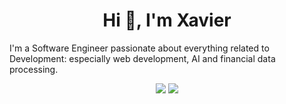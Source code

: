 <h1 align="center">Hi 👋, I'm Xavier</h1>
<p>I'm a Software Engineer passionate about everything related to Development: especially web development, AI and financial data processing.</p>


<p align="center">
 <img src="https://skillicons.dev/icons?i=git,kubernetes,docker,mysql,mongodb,sqlite,aws,firebase,linux" />
 <img src="https://skillicons.dev/icons?i=html,css,javascript,php,java,jest,laravel,express,nodejs,react,next,angular" />
</p>
 
 
 
